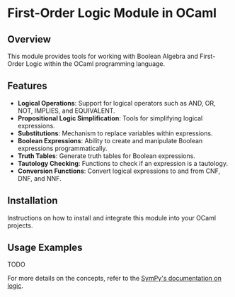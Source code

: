# First-Order Logic Module in OCaml

## Overview
This module provides tools for working with Boolean Algebra and First-Order Logic within the OCaml programming language.

## Features
- **Logical Operations**: Support for logical operators such as AND, OR, NOT, IMPLIES, and EQUIVALENT.
- **Propositional Logic Simplification**: Tools for simplifying logical expressions.
- **Substitutions**: Mechanism to replace variables within expressions.
- **Boolean Expressions**: Ability to create and manipulate Boolean expressions programmatically.
- **Truth Tables**: Generate truth tables for Boolean expressions.
- **Tautology Checking**: Functions to check if an expression is a tautology.
- **Conversion Functions**: Convert logical expressions to and from CNF, DNF, and NNF.

## Installation
Instructions on how to install and integrate this module into your OCaml projects.

## Usage Examples
TODO

For more details on the concepts, refer to the [SymPy's documentation on logic](https://docs.sympy.org/latest/modules/logic.html).
